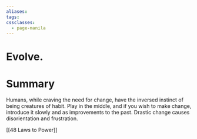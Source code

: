 ```yaml
---
aliases: 
tags: 
cssclasses:
  - page-manila
---
```

# Evolve.

# Summary
Humans, while craving the need for change, have the inversed instinct of being creatures of habit. Play in the middle, and if you wish to make change, introduce it slowly and as improvements to the past. Drastic change causes disorientation and frustration.

[[48 Laws to Power]]
